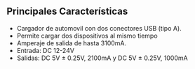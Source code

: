 ## Principales Características

- Cargador de automovil con dos conectores USB (tipo A).
- Permite cargar dos dispositivos al mismo tiempo
- Amperaje de salida de hasta 3100mA.
- Entrada: DC 12-24V
- Salidas: DC 5V ± 0.25V, 2100mA y DC 5V ± 0.25V, 1000mA
